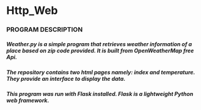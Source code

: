 # Http_Web

### PROGRAM DESCRIPTION


##### Weather.py is a simple program that retrieves weather information of a place based on zip code provided. It is built from OpenWeatherMap free Api.

##### The repository contains two html pages namely: index and temperature. They provide an interface to display the data.

##### This program was run with Flask installed. Flask is a  lightweight Python web framework.